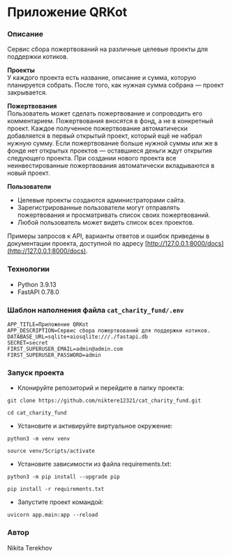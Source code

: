 # Приложение QRKot

### Описание
Сервис сбора пожертвований на различные целевые проекты для поддержки котиков.

**Проекты**  
У каждого проекта есть название, описание и сумма, которую планируется собрать. После того, как нужная сумма собрана — проект закрывается.

**Пожертвования**  
Пользователь может сделать пожертвование и сопроводить его комментарием. Пожертвования вносятся в фонд, а не в конкретный проект. Каждое полученное пожертвование автоматически добавляется в первый открытый проект, который ещё не набрал нужную сумму. Если пожертвование больше нужной суммы или же в фонде нет открытых проектов — оставшиеся деньги ждут открытия следующего проекта. При создании нового проекта все неинвестированные пожертвования автоматически вкладываются в новый проект.

**Пользователи**  
- Целевые проекты создаются администраторами сайта.
- Зарегистрированные пользователи могут отправлять пожертвования и просматривать список своих пожертвований.
- Любой пользователь может видеть список всех проектов.

Примеры запросов к API, варианты ответов и ошибок приведены в документации проекта, доступной по адресу [http://127.0.0.1:8000/docs](http://127.0.0.1:8000/docs).

### Технологии
- Python 3.9.13
- FastAPI 0.78.0

### Шаблон наполнения файла `cat_charity_fund/.env`
```
APP_TITLE=Приложение QRKot
APP_DESCRIPTION=Сервис сбора пожертвований для поддержки котиков.
DATABASE_URL=sqlite+aiosqlite:///./fastapi.db
SECRET=secret
FIRST_SUPERUSER_EMAIL=admin@admin.com
FIRST_SUPERUSER_PASSWORD=admin
```

### Запуск проекта
- Клонируйте репозиторий и перейдите в папку проекта:
```
git clone https://github.com/niktere12321/cat_charity_fund.git
```
```
cd cat_charity_fund
```
- Установите и активируйте виртуальное окружение:
```
python3 -m venv venv
```
```
source venv/Scripts/activate
```
- Установите зависимости из файла requirements.txt:
```
python3 -m pip install --upgrade pip
```
```
pip install -r requirements.txt
```
- Запустите проект командой:
```
uvicorn app.main:app --reload
```

### Автор
Nikita Terekhov